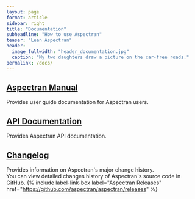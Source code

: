 ```yaml
---
layout: page
format: article
sidebar: right
title: "Documentation"
subheadline: "How to use Aspectran"
teaser: "Lean Aspectran"
header:
  image_fullwidth: "header_documentation.jpg"
  caption: "My two daughters draw a picture on the car-free roads."
permalink: /docs/
---
```


## [Aspectran Manual][1]
Provides user guide documentation for Aspectran users.

## [API Documentation][2]
Provides Aspectran API documentation.

## [Changelog][3]
Provides information on Aspectran's major change history.  
You can view detailed changes history of Aspectran's source code in GitHub.
{% include label-link-box label="Aspectran Releases" href="https://github.com/aspectran/aspectran/releases" %}

[1]: /docs/manual/
[2]: /docs/api/
[3]: /docs/changelog/
